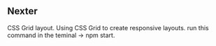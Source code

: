 ## Nexter

CSS Grid layout. Using CSS Grid to create responsive layouts.
run this command in the teminal -> npm start.
